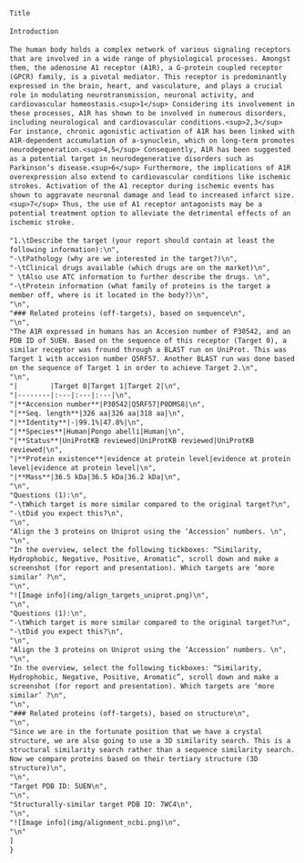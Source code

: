     Title

    Introduction
    
    The human body holds a complex network of various signaling receptors that are involved in a wide range of physiological processes. Amongst them, the adenosine A1 receptor (A1R), a G-protein coupled receptor (GPCR) family, is a pivotal mediator. This receptor is predominantly expressed in the brain, heart, and vasculature, and plays a crucial role in modulating neurotransmission, neuronal activity, and cardiovascular homeostasis.<sup>1</sup> Considering its involvement in these processes, A1R has shown to be involved in numerous disorders, including neurological and cardiovascular conditions.<sup>2,3</sup> For instance, chronic agonistic activation of A1R has been linked with A1R-dependent accumulation of a-synuclein, which on long-term promotes neurodegeneration.<sup>4,5</sup> Consequently, A1R has been suggested as a potential target in neurodegenerative disorders such as Parkinson’s disease.<sup>6</sup> Furthermore, the implications of A1R overexpression also extend to cardiovascular conditions like ischemic strokes. Activation of the A1 receptor during ischemic events has shown to aggravate neuronal damage and lead to increased infarct size.<sup>7</sup> Thus, the use of A1 receptor antagonists may be a potential treatment option to alleviate the detrimental effects of an ischemic stroke.
    
    "1.\tDescribe the target (your report should contain at least the following information):\n",
    "-\tPathology (why are we interested in the target?)\n",
    "-\tClinical drugs available (which drugs are on the market)\n",
    " \tAlso use ATC information to further describe the drugs. \n",
    "-\tProtein information (what family of proteins is the target a member off, where is it located in the body?)\n",
    "\n",
    "### Related proteins (off-targets), based on sequence\n",
    "\n",
    "The A1R expressed in humans has an Accesion number of P30542, and an PDB ID of 5UEN. Based on the sequence of this receptor (Target 0), a similar receptor was fround through a BLAST run on UniProt. This was Target 1 with accesion number Q5RF57. Another BLAST run was done based on the sequence of Target 1 in order to achieve Target 2.\n",
    "\n",
    "|        |Target 0|Target 1|Target 2|\n",
    "|--------|:---|:---|:---|\n",
    "|**Accension number**|P30542|Q5RF57|P0DMS8|\n",
    "|**Seq. length**|326 aa|326 aa|318 aa|\n",
    "|**Identity**|-|99.1%|47.8%|\n",
    "|**Species**|Human|Pongo abelli|Human|\n",
    "|**Status**|UniProtKB reviewed|UniProtKB reviewed|UniProtKB reviewed|\n",
    "|**Protein existence**|evidence at protein level|evidence at protein level|evidence at protein level|\n",
    "|**Mass**|36.5 kDa|36.5 kDa|36.2 kDa|\n",
    "\n",
    "Questions (1):\n",
    "-\tWhich target is more similar compared to the original target?\n",
    "-\tDid you expect this?\n",
    "\n",
    "Align the 3 proteins on Uniprot using the ‘Accession’ numbers. \n",
    "\n",
    "In the overview, select the following tickboxes: “Similarity, Hydrophobic, Negative, Positive, Aromatic”, scroll down and make a screenshot (for report and presentation). Which targets are ‘more similar’ ?\n",
    "\n",
    "![Image info](img/align_targets_uniprot.png)\n",
    "\n",
    "Questions (1):\n",
    "-\tWhich target is more similar compared to the original target?\n",
    "-\tDid you expect this?\n",
    "\n",
    "Align the 3 proteins on Uniprot using the ‘Accession’ numbers. \n",
    "\n",
    "In the overview, select the following tickboxes: “Similarity, Hydrophobic, Negative, Positive, Aromatic”, scroll down and make a screenshot (for report and presentation). Which targets are ‘more similar’ ?\n",
    "\n",
    "### Related proteins (off-targets), based on structure\n",
    "\n",
    "Since we are in the fortunate position that we have a crystal structure, we are also going to use a 3D similarity search. This is a structural similarity search rather than a sequence similarity search. Now we compare proteins based on their tertiary structure (3D structure)\n",
    "\n",
    "Target PDB ID: 5UEN\n",
    "\n",
    "Structurally-similar target PDB ID: 7WC4\n",
    "\n",
    "![Image info](img/alignment_ncbi.png)\n",
    "\n"
    ]
    }
